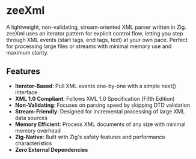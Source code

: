 # zeeXml

A lightweight, non-validating, stream-oriented XML parser written in Zig. zeeXml uses an iterator pattern for explicit control flow, letting you step through XML events (start tags, end tags, text) at your own pace. Perfect for processing large files or streams with minimal memory use and maximum clarity.

## Features

- **Iterator-Based**: Pull XML events one-by-one with a simple next() interface
- **XML 1.0 Compliant**: Follows XML 1.0 Specification (Fifth Edition)
- **Non-Validating**: Focuses on parsing speed by skipping DTD validation
- **Stream-Friendly**: Designed for incremental processing of large XML data sources
- **Memory Efficient**: Process XML documents of any size with minimal memory overhead
- **Zig-Native**: Built with Zig's safety features and performance characteristics
- **Zero External Dependencies**
